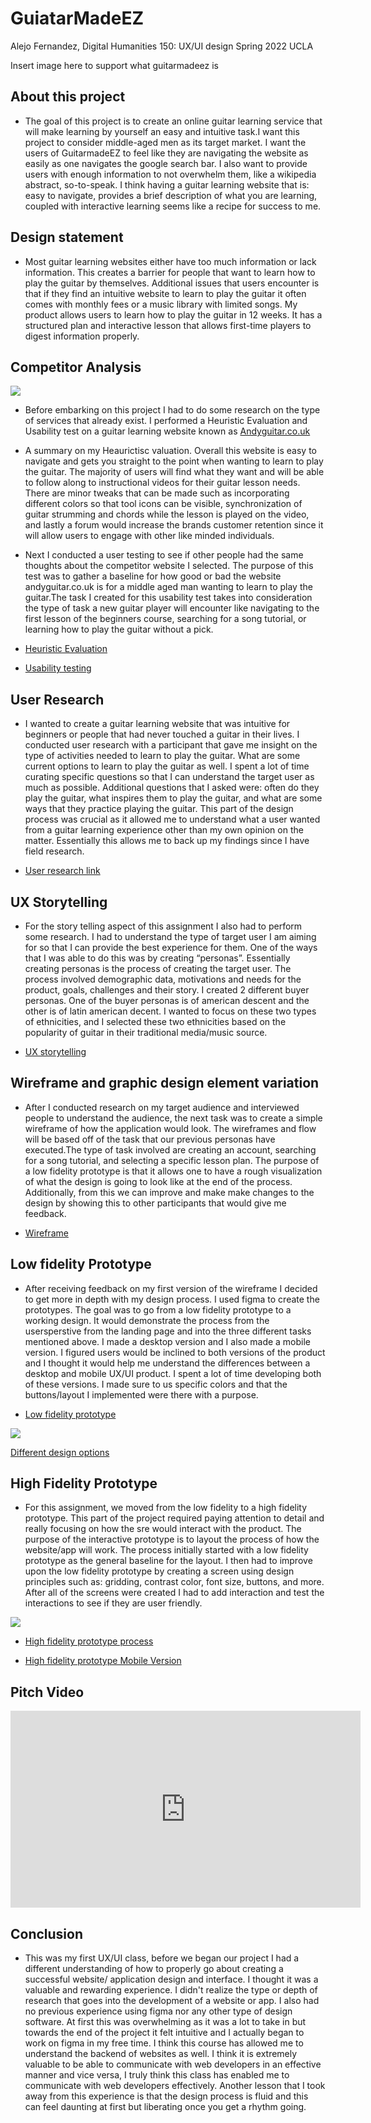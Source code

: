 # GuiatarMadeEZ

Alejo Fernandez, Digital Humanities 150: UX/UI design Spring 2022 UCLA

Insert image here to support what guitarmadeez is 

## About this project

  - The goal of this project is to create an online guitar learning service that will make learning by yourself an easy and intuitive task.I want this project to consider middle-aged men as its target market. I want the users of GuitarmadeEZ to feel like they are navigating the website as easily as one navigates the google search bar. I also want to provide users with enough information to not overwhelm them, like a wikipedia abstract, so-to-speak. I think having a guitar learning website that is: easy to navigate,  provides a brief description of what you are learning, coupled with interactive learning seems like a recipe for success to me.

## Design statement

  - Most guitar learning websites either have too much information or lack information. This creates a barrier for people that want to learn how to play the guitar by themselves. Additional issues that users encounter is that if they find an intuitive website to learn to play the guitar it often comes with monthly fees or a music library with limited songs. My product allows users to learn how to play the guitar in 12 weeks. It has a structured plan and interactive lesson that allows first-time players to digest information properly. 

## Competitor Analysis 

![](competitor-analysis.png)

  - Before embarking on this project I had to do some research on the type of services that already exist. I performed a Heuristic Evaluation and Usability test on a guitar learning website known as [Andyguitar.co.uk](https://www.andyguitar.co.uk)

  - A summary on my Heaurictisc valuation. Overall this website is easy to navigate and gets you straight to the point when wanting to learn to play the guitar. The majority of users will find what they want and will be able to follow along to instructional videos for their guitar lesson needs. There are minor tweaks that can be made such as incorporating different colors so that tool icons can be visible, synchronization of guitar strumming and chords while the lesson is played on the video, and lastly a forum would increase the brands customer retention since it will allow users to engage with other like minded individuals.

  - Next I conducted a user testing to see if other people had the same thoughts about the competitor website I selected. The purpose of this test was to gather a baseline for how good or bad the website andyguitar.co.uk is for a middle aged man wanting to learn to play the guitar.The task I created for this usability test takes into consideration the type of task a new guitar player will encounter like navigating to the first lesson of the beginners course, searching for a song tutorial, or learning how to play the guitar without a pick.

  -   [Heuristic Evaluation](https://github.com/AlejoFernandez126/DH110-Ux-Ui/blob/main/A1/Heuristic%20Evaluation-README.md)
  
  - [Usability testing](https://github.com/AlejoFernandez126/DH110-Ux-Ui/tree/main/A2-UT-Andyguitar.co.uk)


## User Research

  - I wanted to create a guitar learning website that was intuitive for beginners or people that had never touched a guitar in their lives. I conducted user research with a participant that gave me insight on the type of activities needed to learn to play the guitar. What are some current options to learn to play the guitar as well. I spent a lot of time curating specific questions so that I can understand the target user as much as possible. Additional questions that I asked were: often do they play the guitar, what inspires them to play the guitar, and what are some ways that they practice playing the guitar. This part of the design process was crucial as it allowed me to understand what a user wanted from a guitar learning experience other than my own opinion on the matter. Essentially this allows me to back up my findings since I have field research.

  - [User research link](https://github.com/AlejoFernandez126/DH110-Ux-Ui/tree/main/A3-%20Contextual%20inquiry)

## UX Storytelling

  - For the story telling aspect of this assignment I also had to perform some research. I had to understand the type of target user I am aiming for so that I can provide the best experience for them. One of the ways that I was able to do this was by creating “personas”. Essentially creating personas is the process of creating the target user. The process involved demographic data, motivations and needs for the product, goals, challenges and their story. I created 2 different buyer personas. One of the buyer personas is of american descent and the other is of latin american decent. I wanted to focus on these two types of ethnicities, and I selected these two ethnicities based on the popularity of guitar in their traditional media/music source.

[](Ben-persona.jpg)

[](Daniel-persona.jpg)

  - [UX storytelling](https://github.com/AlejoFernandez126/DH110-Ux-Ui/tree/main/A4-%20Persona%20%26%20usage%20scenerio)

## Wireframe and graphic design element variation

  - After I conducted research on my target audience and interviewed people to understand the audience, the next task was to create a simple wireframe of how the application would look. The wireframes and flow will be based off of the task that our previous personas have executed.The type of task involved are creating an account, searching for a song tutorial, and selecting a specific lesson plan. The purpose of a low fidelity prototype is that it allows one to have a rough visualization of what the design is going to look like at the end of the process. Additionally, from this we can improve and make make changes to the design by showing this to other participants that would give me feedback. 



  - [Wireframe](https://github.com/AlejoFernandez126/DH110-Ux-Ui/tree/main/A5-%20Low%20Fidelity%20Prototype)

## Low fidelity Prototype 

  - After receiving feedback on my first version of the wireframe I decided to get more in depth with my design process. I used figma to create the prototypes. The goal was to go from a low fidelity prototype to a working design. It would demonstrate the process from the usersperstive from the landing page and into the three different tasks mentioned above. I made a desktop version and I also made a mobile version. I figured users would be inclined to both versions of the product and I thought it would help me understand the differences between a desktop and mobile UX/UI product. I spent  a lot of time developing both of these versions. I made sure to us specific colors and that the buttons/layout I implemented were there with a purpose.

  - [Low fidelity prototype](https://github.com/AlejoFernandez126/DH110-Ux-Ui/tree/main/A6-%20Interface%20Design%20Syste)
 
![](dh110-low-fidelity.png)


[Different design options](https://www.figma.com/file/nylEGBoo9U3ylxfuDpFnWK/A6-interface-design-work-flow?node-id=0%3A1)

## High Fidelity Prototype 

  - For this assignment, we moved from the low fidelity to a high fidelity prototype. This part of the project required paying attention to detail and really focusing on how the sre would interact with the product. The purpose of the interactive prototype is to layout the process of how the website/app will work. The process initially started with a low fidelity prototype as the general baseline for the layout. I then had to improve upon the low fidelity prototype by creating a screen using design principles such as: gridding, contrast color, font size, buttons, and more. After all of the screens were created I had to add interaction and test the interactions to see if they are user friendly.

![](High-fidelity.png)

  - [High fidelity prototype process](https://github.com/AlejoFernandez126/DH110-Ux-Ui/tree/main/A7-High%20Fidelity%20Prototype)

  - [High fidelity prototype Mobile Version](https://www.figma.com/file/sVdwsFhryjAheKoL7d6pWk/Dh110-A7?node-id=0%3A1)


## Pitch Video

<iframe width="560" height="315" src="https://www.youtube.com/embed/xBjlvc2ve44" title="YouTube video player" frameborder="0" allow="accelerometer; autoplay; clipboard-write; encrypted-media; gyroscope; picture-in-picture" allowfullscreen></iframe>


## Conclusion

  - This was my first UX/UI class, before we began our project I had a different understanding of how to properly go about creating a successful website/ application design and interface. I thought it was a valuable and rewarding experience. I didn't realize the type or depth of research that goes into the development of a website or app. I also had no previous experience using figma nor any other type of design software. At first this was overwhelming as it was a lot to take in but towards the end of the project it felt intuitive and I actually began to work on figma in my free time. I think this course has allowed me to understand the backend of websites as well. I think it is extremely valuable to be able to communicate with web developers in an effective manner and vice versa, I truly think this class has enabled me to communicate with web developers effectively. Another lesson that I took away from this experience is that the design process is fluid and this can feel daunting at first but liberating once you get a rhythm going. 

